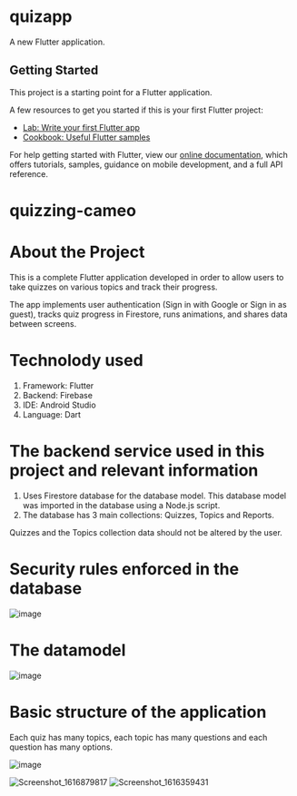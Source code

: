 # quizapp

A new Flutter application.

## Getting Started

This project is a starting point for a Flutter application.

A few resources to get you started if this is your first Flutter project:

- [Lab: Write your first Flutter app](https://flutter.dev/docs/get-started/codelab)
- [Cookbook: Useful Flutter samples](https://flutter.dev/docs/cookbook)

For help getting started with Flutter, view our
[online documentation](https://flutter.dev/docs), which offers tutorials,
samples, guidance on mobile development, and a full API reference.

# quizzing-cameo

# About the Project
This is a complete Flutter application developed in order to allow users to take quizzes on various topics and track their progress.

The app implements user authentication (Sign in with Google or Sign in as guest), tracks quiz progress in Firestore, runs animations, and shares data between screens.

# Technolody used

1. Framework: Flutter
2. Backend: Firebase 
3. IDE: Android Studio
4. Language: Dart

# The backend service used in this project and relevant information

1. Uses Firestore database for the database model. This database model was imported in the database using a Node.js script.
2. The database has 3 main collections: Quizzes, Topics and Reports.

Quizzes and the Topics collection data should not be altered by the user.

# Security rules enforced in the database
![image](https://user-images.githubusercontent.com/79910258/112474759-72251180-8d89-11eb-9fda-06099ff9601b.png)

# The datamodel 
![image](https://user-images.githubusercontent.com/79910258/112771504-49c53d80-903d-11eb-808d-a13dc4418dde.png)

# Basic structure of the application

Each quiz has many topics, each topic has many questions and each question has many options.


![image](https://user-images.githubusercontent.com/79910258/112475069-d647d580-8d89-11eb-8ec6-4b534a32dc43.png)








![Screenshot_1616879817](https://user-images.githubusercontent.com/79910258/112750259-ac382280-8fd8-11eb-9a40-0f888c311983.png)
![Screenshot_1616359431](https://user-images.githubusercontent.com/79910258/112750267-b5c18a80-8fd8-11eb-82f7-ae1a419c0565.png)


